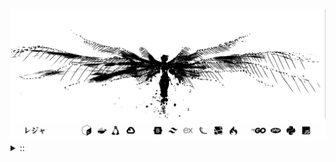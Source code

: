 <img src="./banner.png">
<details><summary> :: </summary>
<!--START_SECTION:waka-->

```
From: 09 August 2024 - To: 23 June 2025

Total Time: 1,539 hrs 34 mins

Python                     382 hrs 32 mins //////-------------------   22.96 %
PHP                        295 hrs 55 mins ////---------------------   17.76 %
Markdown                   215 hrs 33 mins ///----------------------   12.94 %
Other                      126 hrs 34 mins //-----------------------   07.60 %
```

<!--END_SECTION:waka-->
</details>
